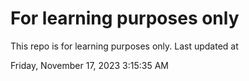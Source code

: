 # For learning purposes only
This repo is for learning purposes only.
Last updated at

Friday, November 17, 2023 3:15:35 AM

